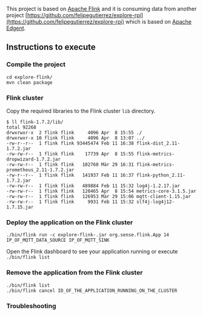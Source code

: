
This project is based on [Apache Flink](https://flink.apache.org/) and it is consuming data from another project [https://github.com/felipegutierrez/explore-rpi](https://github.com/felipegutierrez/explore-rpi) which is based on [Apache Edgent](http://edgent.apache.org/).


## Instructions to execute

### Compile the project

```
cd explore-flink/
mvn clean package
```

### Flink cluster

Copy the required libraries to the Flink cluster `lib` directory.

```
$ ll flink-1.7.2/lib/
total 92268
drwxrwxr-x  2 flink flink     4096 Apr  8 15:55 ./
drwxrwxr-x 10 flink flink     4096 Apr  8 13:07 ../
-rw-r--r--  1 flink flink 93445474 Feb 11 16:38 flink-dist_2.11-1.7.2.jar
-rw-rw-r--  1 flink flink    17739 Apr  8 15:55 flink-metrics-dropwizard-1.7.2.jar
-rw-rw-r--  1 flink flink   102760 Mär 29 16:31 flink-metrics-prometheus_2.11-1.7.2.jar
-rw-r--r--  1 flink flink   141937 Feb 11 16:37 flink-python_2.11-1.7.2.jar
-rw-rw-r--  1 flink flink   489884 Feb 11 15:32 log4j-1.2.17.jar
-rw-rw-r--  1 flink flink   120465 Apr  8 15:54 metrics-core-3.1.5.jar
-rw-rw-r--  1 flink flink   126953 Mär 29 15:06 mqtt-client-1.15.jar
-rw-rw-r--  1 flink flink     9931 Feb 11 15:32 slf4j-log4j12-1.7.15.jar
```

### Deploy the application on the Flink cluster

`./bin/flink run -c explore-flink-.jar org.sense.flink.App 14 IP_OF_MQTT_DATA_SOURCE IP_OF_MQTT_SINK`

Open the Flink dashboard to see your application running or execute `./bin/flink list`

### Remove the application from the Flink cluster

```
./bin/flink list
./bin/flink cancel ID_OF_THE_APPLICATION_RUNNING_ON_THE_CLUSTER
```

### Troubleshooting





